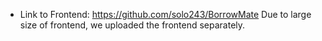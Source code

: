 - Link to Frontend: <https://github.com/solo243/BorrowMate>
Due to large size of frontend, we uploaded the frontend separately.
